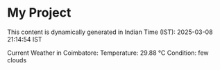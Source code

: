 # My Project

This content is dynamically generated in Indian Time (IST): 2025-03-08 21:14:54 IST


Current Weather in Coimbatore:
Temperature: 29.88 °C
Condition: few clouds
